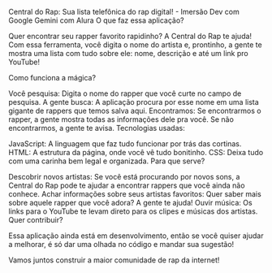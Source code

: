 Central do Rap: Sua lista telefônica do rap digital! - Imersão Dev com Google Gemini com Alura
O que faz essa aplicação?

Quer encontrar seu rapper favorito rapidinho? A Central do Rap te ajuda! Com essa ferramenta, você digita o nome do artista e, prontinho, a gente te mostra uma lista com tudo sobre ele: nome, descrição e até um link pro YouTube!

Como funciona a mágica?

Você pesquisa: Digita o nome do rapper que você curte no campo de pesquisa.
A gente busca: A aplicação procura por esse nome em uma lista gigante de rappers que temos salva aqui.
Encontramos: Se encontrarmos o rapper, a gente mostra todas as informações dele pra você. Se não encontrarmos, a gente te avisa.
Tecnologias usadas:

JavaScript: A linguagem que faz tudo funcionar por trás das cortinas.
HTML: A estrutura da página, onde você vê tudo bonitinho.
CSS: Deixa tudo com uma carinha bem legal e organizada.
Para que serve?

Descobrir novos artistas: Se você está procurando por novos sons, a Central do Rap pode te ajudar a encontrar rappers que você ainda não conhece.
Achar informações sobre seus artistas favoritos: Quer saber mais sobre aquele rapper que você adora? A gente te ajuda!
Ouvir música: Os links para o YouTube te levam direto para os clipes e músicas dos artistas.
Quer contribuir?

Essa aplicação ainda está em desenvolvimento, então se você quiser ajudar a melhorar, é só dar uma olhada no código e mandar sua sugestão!

Vamos juntos construir a maior comunidade de rap da internet!
